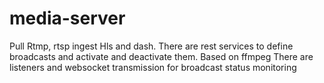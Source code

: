 # media-server
Pull Rtmp, rtsp ingest Hls and dash. There are rest services to define broadcasts and activate and deactivate them.
Based on ffmpeg
There are listeners and websocket transmission for broadcast status monitoring